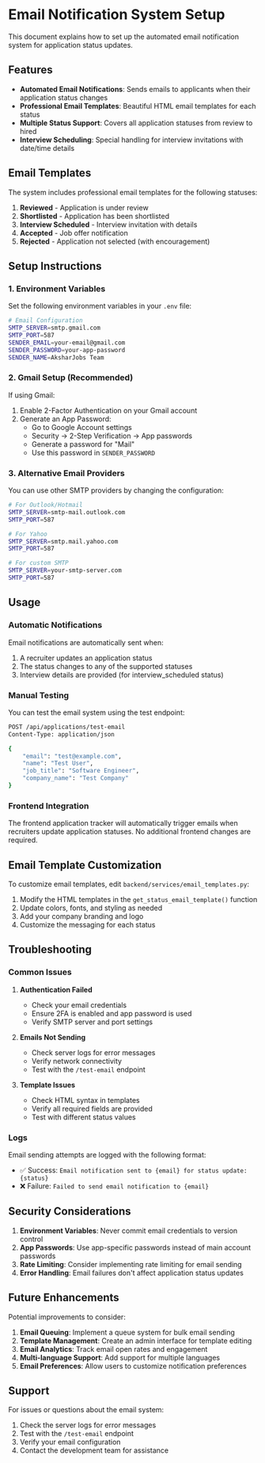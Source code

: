 # Email Notification System Setup

This document explains how to set up the automated email notification system for application status updates.

## Features

- **Automated Email Notifications**: Sends emails to applicants when their application status changes
- **Professional Email Templates**: Beautiful HTML email templates for each status
- **Multiple Status Support**: Covers all application statuses from review to hired
- **Interview Scheduling**: Special handling for interview invitations with date/time details

## Email Templates

The system includes professional email templates for the following statuses:

1. **Reviewed** - Application is under review
2. **Shortlisted** - Application has been shortlisted
3. **Interview Scheduled** - Interview invitation with details
4. **Accepted** - Job offer notification
5. **Rejected** - Application not selected (with encouragement)

## Setup Instructions

### 1. Environment Variables

Set the following environment variables in your `.env` file:

```bash
# Email Configuration
SMTP_SERVER=smtp.gmail.com
SMTP_PORT=587
SENDER_EMAIL=your-email@gmail.com
SENDER_PASSWORD=your-app-password
SENDER_NAME=AksharJobs Team
```

### 2. Gmail Setup (Recommended)

If using Gmail:

1. Enable 2-Factor Authentication on your Gmail account
2. Generate an App Password:
   - Go to Google Account settings
   - Security → 2-Step Verification → App passwords
   - Generate a password for "Mail"
   - Use this password in `SENDER_PASSWORD`

### 3. Alternative Email Providers

You can use other SMTP providers by changing the configuration:

```bash
# For Outlook/Hotmail
SMTP_SERVER=smtp-mail.outlook.com
SMTP_PORT=587

# For Yahoo
SMTP_SERVER=smtp.mail.yahoo.com
SMTP_PORT=587

# For custom SMTP
SMTP_SERVER=your-smtp-server.com
SMTP_PORT=587
```

## Usage

### Automatic Notifications

Email notifications are automatically sent when:

1. A recruiter updates an application status
2. The status changes to any of the supported statuses
3. Interview details are provided (for interview_scheduled status)

### Manual Testing

You can test the email system using the test endpoint:

```bash
POST /api/applications/test-email
Content-Type: application/json

{
    "email": "test@example.com",
    "name": "Test User",
    "job_title": "Software Engineer",
    "company_name": "Test Company"
}
```

### Frontend Integration

The frontend application tracker will automatically trigger emails when recruiters update application statuses. No additional frontend changes are required.

## Email Template Customization

To customize email templates, edit `backend/services/email_templates.py`:

1. Modify the HTML templates in the `get_status_email_template()` function
2. Update colors, fonts, and styling as needed
3. Add your company branding and logo
4. Customize the messaging for each status

## Troubleshooting

### Common Issues

1. **Authentication Failed**
   - Check your email credentials
   - Ensure 2FA is enabled and app password is used
   - Verify SMTP server and port settings

2. **Emails Not Sending**
   - Check server logs for error messages
   - Verify network connectivity
   - Test with the `/test-email` endpoint

3. **Template Issues**
   - Check HTML syntax in templates
   - Verify all required fields are provided
   - Test with different status values

### Logs

Email sending attempts are logged with the following format:
- ✅ Success: `Email notification sent to {email} for status update: {status}`
- ❌ Failure: `Failed to send email notification to {email}`

## Security Considerations

1. **Environment Variables**: Never commit email credentials to version control
2. **App Passwords**: Use app-specific passwords instead of main account passwords
3. **Rate Limiting**: Consider implementing rate limiting for email sending
4. **Error Handling**: Email failures don't affect application status updates

## Future Enhancements

Potential improvements to consider:

1. **Email Queuing**: Implement a queue system for bulk email sending
2. **Template Management**: Create an admin interface for template editing
3. **Email Analytics**: Track email open rates and engagement
4. **Multi-language Support**: Add support for multiple languages
5. **Email Preferences**: Allow users to customize notification preferences

## Support

For issues or questions about the email system:

1. Check the server logs for error messages
2. Test with the `/test-email` endpoint
3. Verify your email configuration
4. Contact the development team for assistance
